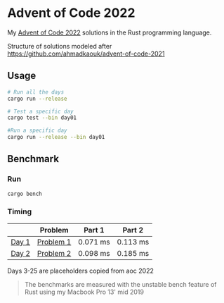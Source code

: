 # Advent of Code 2022
My [Advent of Code 2022](https://adventofcode.com) solutions in the Rust programming language.

Structure of solutions modeled after https://github.com/ahmadkaouk/advent-of-code-2021

## Usage
```sh
# Run all the days
cargo run --release

# Test a specific day
cargo test --bin day01

#Run a specific day
cargo run --release --bin day01
```
## Benchmark
### Run

```sh
cargo bench
```



### Timing

|                       | Problem                                            | Part 1   | Part 2   |   
|-----------------------|----------------------------------------------------|----------|----------|
| [Day 1](src/day01.rs) | [Problem 1](https://adventofcode.com/2023/day/1)   |   0.071 ms |   0.113 ms | 
| [Day 2](src/day02.rs) | [Problem 2](https://adventofcode.com/2023/day/2)   |   0.098 ms |   0.185 ms |   

Days 3-25 are placeholders copied from aoc 2022

> The benchmarks are measured with the unstable bench feature of Rust using my Macbook Pro 13' mid 2019
